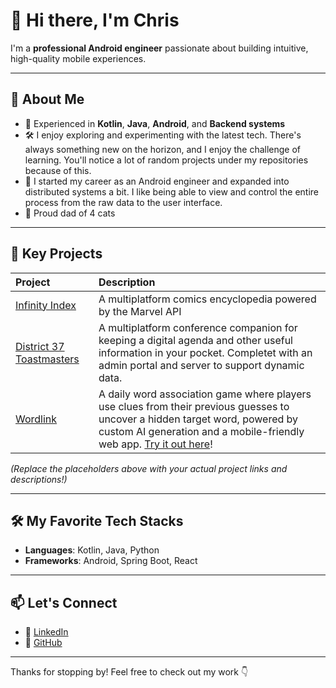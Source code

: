 # 👋 Hi there, I'm Chris

I'm a **professional Android engineer** passionate about building intuitive, high-quality mobile experiences.  

---

## 🚀 About Me

- 🧠 Experienced in **Kotlin**, **Java**, **Android**, and **Backend systems**
- 🛠 I enjoy exploring and experimenting with the latest tech. There's always something new on the horizon, and I enjoy the challenge of learning. You'll notice a lot of random projects under my repositories because of this.
- 🐙 I started my career as an Android engineer and expanded into distributed systems a bit. I like being able to view and control the entire process from the raw data to the user interface.
- 🐾 Proud dad of 4 cats

---

## 📱 Key Projects

| Project | Description |
|:-------|:------------|
| [Infinity Index](https://github.com/PocketPowered/infinityindex) | A multiplatform comics encyclopedia powered by the Marvel API |
| [District 37 Toastmasters](https://github.com/PocketPowered/district37tm) | A multiplatform conference companion for keeping a digital agenda and other useful information in your pocket. Completet with an admin portal and server to support dynamic data. |
| [Wordlink](https://github.com/wongislandd/wordlink) | A daily word association game where players use clues from their previous guesses to uncover a hidden target word, powered by custom AI generation and a mobile-friendly web app. [Try it out here](https://wongislandd.github.io/wordlink/)!|

*(Replace the placeholders above with your actual project links and descriptions!)*

---

## 🛠 My Favorite Tech Stacks

- **Languages**: Kotlin, Java, Python
- **Frameworks**: Android, Spring Boot, React

---

## 📫 Let's Connect

- 💼 [LinkedIn](https://www.linkedin.com/in/christopherwong99/)
- 🐙 [GitHub](https://github.com/wongislandd)

---

Thanks for stopping by! Feel free to check out my work 👇
